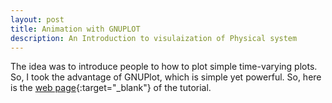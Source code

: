 ```yaml
---
layout: post
title: Animation with GNUPLOT
description: An Introduction to visulaization of Physical system
---
```


The idea was to introduce people to how to plot simple time-varying plots. So, I took the advantage of GNUPlot, which is simple yet powerful. So, here is the [web page](https://arabindo.github.io/animation){:target="_blank"} of the tutorial.
